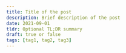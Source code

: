 ```yaml
---
title: Title of the post
description: Brief description of the post
date: 2021-09-01
tldr: Optional TL;DR summary
draft: true or false
tags: [tag1, tag2, tag3]
---
```

